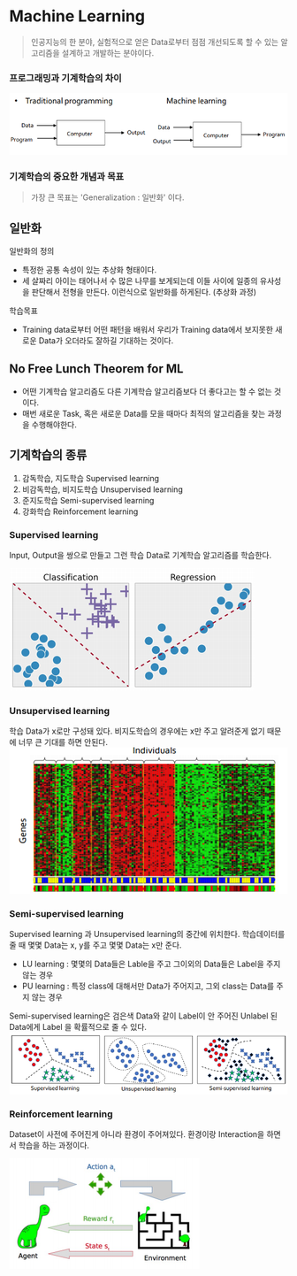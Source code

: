 # Machine Learning
> 인공지능의 한 분야, 실험적으로 얻은 Data로부터 점점 개선되도록 할 수 있는 알고리즘을 설계하고 개발하는 분야이다.

### 프로그래밍과 기계학습의 차이
![alt text](/Image/ML/machine%20learning.png)
### 기계학습의 중요한 개념과 목표
>가장 큰 목표는 'Generalization : 일반화' 이다.

## 일반화
일반화의 정의
- 특정한 공통 속성이 있는 추상화 형태이다.
- 세 살짜리 아이는 태어나서 수 많은 나무를 보게되는데 이들 사이에 일종의 유사성을 판단해서 전형을 만든다. 이런식으로 일반화를 하게된다. (추상화 과정)

학습목표
- Training data로부터 어떤 패턴을 배워서 우리가 Training data에서 보지못한 새로운 Data가 오더라도 잘하길 기대하는 것이다.

## No Free Lunch Theorem for ML
- 어떤 기계학습 알고리즘도 다른 기계학습 알고리즘보다 더 좋다고는 할 수 없는 것이다.
- 매번 새로운 Task, 혹은 새로운 Data를 모을 때마다 최적의 알고리즘을 찾는 과정을 수행해야한다.

## 기계학습의 종류
1. 감독학습, 지도학습 Supervised learning
2. 비감독학습, 비지도학습 Unsupervised learning
3. 준지도학습 Semi-supervised learning
4. 강화학습 Reinforcement learning

### Supervised learning
Input, Output을 쌍으로 만들고 그런 학습 Data로 기계학습 알고리즘를 학습한다.

![alt text](/Image/ML/supervised%20learning.png)

### Unsupervised learning
학습 Data가 x로만 구성돼 있다.
비지도학습의 경우에는 x만 주고 알려준게 없기 때문에 너무 큰 기대를 하면 안된다.
![alt text](/Image/ML/unsupervised%20learning.png)

### Semi-supervised learning
Supervised learning 과 Unsupervised learning의 중간에 위치한다.
학습데이터를 줄 때 몇몇 Data는 x, y를 주고 몇몇 Data는 x만 준다.
- LU learning : 몇몇의 Data들은 Lable을 주고 그이외의 Data들은 Label을 주지 않는 경우
- PU learning : 특정 class에 대해서만 Data가 주어지고, 그외 class는 Data를 주지 않는 경우

Semi-supervised learning은 검은색 Data와 같이 Label이 안 주어진 Unlabel 된 Data에게 Label 을 확률적으로 줄 수 있다.
![alt text](/Image/ML/semi-supeervised%20learning.png)

### Reinforcement learning
Dataset이 사전에 주어진게 아니라 환경이 주어져있다. 환경이랑 Interaction을 하면서 학습을 하는 과정이다.

![alt text](/Image/ML/reinforcement%20learning.png)